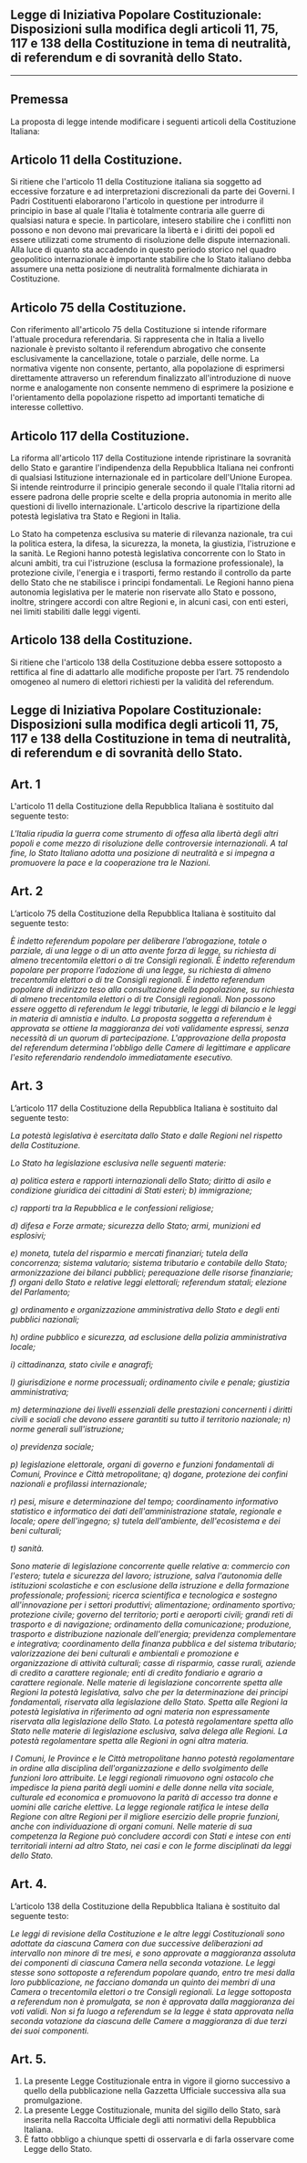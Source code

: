 ## **Legge di Iniziativa Popolare Costituzionale: Disposizioni sulla modifica degli articoli 11, 75, 117 e 138 della Costituzione in tema di neutralità, di referendum e di sovranità dello Stato.**

*******

## **Premessa**

La proposta di legge intende modificare i seguenti articoli della Costituzione Italiana:

## **Articolo 11 della Costituzione.**

Si ritiene che l'articolo 11 della Costituzione italiana sia soggetto ad eccessive forzature e ad interpretazioni discrezionali da parte dei Governi.
I Padri Costituenti elaborarono l'articolo in questione per introdurre il principio in base al quale l'Italia è totalmente contraria alle guerre di qualsiasi natura e specie.
In particolare, intesero stabilire che i conflitti non possono e non devono mai prevaricare la libertà e i diritti dei popoli ed essere utilizzati come strumento di risoluzione delle dispute internazionali.
Alla luce di quanto sta accadendo in questo periodo storico nel quadro geopolitico internazionale è importante stabilire che lo Stato italiano debba assumere una netta posizione di neutralità formalmente dichiarata in Costituzione.
## **Articolo 75 della Costituzione.**

Con riferimento all'articolo 75 della Costituzione si intende riformare l'attuale procedura referendaria.
Si rappresenta che in Italia a livello nazionale è previsto soltanto il referendum abrogativo che consente esclusivamente la cancellazione, totale o parziale, delle norme.
La normativa vigente non consente, pertanto, alla popolazione di esprimersi direttamente attraverso un referendum finalizzato all'introduzione di nuove norme e analogamente non consente nemmeno di esprimere la posizione e l'orientamento della popolazione rispetto ad importanti tematiche di interesse collettivo.
## **Articolo 117 della Costituzione.**

La riforma all'articolo 117 della Costituzione intende ripristinare la sovranità dello Stato e garantire l'indipendenza della Repubblica Italiana nei confronti di qualsiasi Istituzione internazionale ed in particolare dell'Unione Europea.
Si intende reintrodurre il principio generale secondo il quale l'Italia ritorni ad essere padrona delle proprie scelte e della propria autonomia in merito alle questioni di livello internazionale.
L'articolo descrive la ripartizione della potestà legislativa tra Stato e Regioni in Italia.

Lo Stato ha competenza esclusiva su materie di rilevanza nazionale, tra cui la politica estera, la difesa, la sicurezza, la moneta, la giustizia, l'istruzione e la sanità.
Le Regioni hanno potestà legislativa concorrente con lo Stato in alcuni ambiti, tra cui l'istruzione (esclusa la formazione professionale), la protezione civile, l'energia e i trasporti, fermo restando il controllo da parte dello Stato che ne stabilisce i principi fondamentali.
Le Regioni hanno piena autonomia legislativa per le materie non riservate allo Stato e possono, inoltre, stringere accordi con altre Regioni e, in alcuni casi, con enti esteri, nei limiti stabiliti dalle leggi vigenti.
## **Articolo 138 della Costituzione.**

Si ritiene che l'articolo 138 della Costituzione debba essere sottoposto a rettifica al fine di adattarlo alle modifiche proposte per l’art. 75 rendendolo omogeneo al numero di elettori richiesti per la validità del referendum.
## **Legge di Iniziativa Popolare Costituzionale: Disposizioni sulla modifica degli articoli 11, 75, 117 e 138 della Costituzione in tema di neutralità, di referendum e di sovranità dello Stato.**

## **Art. 1**

L'articolo 11 della Costituzione della Repubblica Italiana è sostituito dal seguente testo:

*L'Italia ripudia la guerra come strumento di offesa alla libertà degli altri popoli e come mezzo di risoluzione delle controversie internazionali.*
*A tal fine, lo Stato Italiano adotta una posizione di neutralità e si impegna a promuovere la pace e la cooperazione tra le Nazioni.*
## **Art. 2**

L’articolo 75 della Costituzione della Repubblica Italiana è sostituito dal seguente testo:

*È indetto referendum popolare per deliberare l’abrogazione, totale o parziale, di una legge o di un atto avente forza di legge, su richiesta di almeno trecentomila elettori o di tre Consigli regionali.*
*È indetto referendum popolare per proporre l’adozione di una legge, su richiesta di almeno trecentomila elettori o di tre Consigli regionali.*
*È indetto referendum popolare di indirizzo teso alla consultazione della popolazione, su richiesta di almeno trecentomila elettori o di tre Consigli regionali.*
*Non possono essere oggetto di referendum le leggi tributarie, le leggi di bilancio e le leggi in materia di amnistia e indulto.*
*La proposta soggetta a referendum è approvata se ottiene la maggioranza dei voti validamente espressi, senza necessità di un quorum di partecipazione.*
*L'approvazione della proposta del referendum determina l'obbligo delle Camere di legittimare e applicare l'esito referendario rendendolo immediatamente esecutivo.*
## **Art. 3**

L’articolo 117 della Costituzione della Repubblica Italiana è sostituito dal seguente testo:

*La potestà legislativa è esercitata dallo Stato e dalle Regioni nel rispetto della Costituzione.*

*Lo Stato ha legislazione esclusiva nelle seguenti materie:*

*a) politica estera e rapporti internazionali dello Stato; diritto di asilo e condizione giuridica dei cittadini di Stati esteri;*
*b) immigrazione;*

*c) rapporti tra la Repubblica e le confessioni religiose;*

*d) difesa e Forze armate; sicurezza dello Stato; armi, munizioni ed esplosivi;*

*e) moneta, tutela del risparmio e mercati finanziari; tutela della concorrenza; sistema valutario; sistema tributario e contabile dello Stato; armonizzazione dei bilanci pubblici; perequazione delle risorse finanziarie;*
*f) organi dello Stato e relative leggi elettorali; referendum statali; elezione del Parlamento;*

*g) ordinamento e organizzazione amministrativa dello Stato e degli enti pubblici nazionali;*

*h) ordine pubblico e sicurezza, ad esclusione della polizia amministrativa locale;*

*i) cittadinanza, stato civile e anagrafi;*

*l) giurisdizione e norme processuali; ordinamento civile e penale; giustizia amministrativa;*

*m) determinazione dei livelli essenziali delle prestazioni concernenti i diritti civili e sociali che devono essere garantiti su tutto il territorio nazionale;*
*n) norme generali sull'istruzione;*

*o) previdenza sociale;*

*p) legislazione elettorale, organi di governo e funzioni fondamentali di Comuni, Province e Città metropolitane;*
*q) dogane, protezione dei confini nazionali e profilassi internazionale;*

*r) pesi, misure e determinazione del tempo; coordinamento informativo statistico e informatico dei dati dell'amministrazione statale, regionale e locale; opere dell'ingegno;*
*s) tutela dell'ambiente, dell'ecosistema e dei beni culturali;*

*t) sanità.*

*Sono materie di legislazione concorrente quelle relative a: commercio con l'estero; tutela e sicurezza del lavoro; istruzione, salva l'autonomia delle istituzioni scolastiche e con esclusione della istruzione e della formazione professionale; professioni; ricerca scientifica e tecnologica e sostegno all'innovazione per i settori produttivi; alimentazione; ordinamento sportivo; protezione civile; governo del territorio; porti e aeroporti civili; grandi reti di trasporto e di navigazione; ordinamento della comunicazione; produzione, trasporto e distribuzione nazionale dell'energia; previdenza complementare e integrativa; coordinamento della finanza pubblica e del sistema tributario; valorizzazione dei beni culturali e ambientali e promozione e organizzazione di attività culturali; casse di risparmio, casse rurali, aziende di credito a carattere regionale; enti di credito fondiario e agrario a carattere regionale.*
*Nelle materie di legislazione concorrente spetta alle Regioni la potestà legislativa, salvo che per la determinazione dei principi fondamentali, riservata alla legislazione dello Stato.*
*Spetta alle Regioni la potestà legislativa in riferimento ad ogni materia non espressamente riservata alla legislazione dello Stato.*
*La potestà regolamentare spetta allo Stato nelle materie di legislazione esclusiva, salva delega alle Regioni.*
*La potestà regolamentare spetta alle Regioni in ogni altra materia.*

*I Comuni, le Province e le Città metropolitane hanno potestà regolamentare in ordine alla disciplina dell'organizzazione e dello svolgimento delle funzioni loro attribuite.*
*Le leggi regionali rimuovono ogni ostacolo che impedisce la piena parità degli uomini e delle donne nella vita sociale, culturale ed economica e promuovono la parità di accesso tra donne e uomini alle cariche elettive.*
*La legge regionale ratifica le intese della Regione con altre Regioni per il migliore esercizio delle proprie funzioni, anche con individuazione di organi comuni.*
*Nelle materie di sua competenza la Regione può concludere accordi con Stati e intese con enti territoriali interni ad altro Stato, nei casi e con le forme disciplinati da leggi dello Stato.*
## **Art. 4.**

L’articolo 138 della Costituzione della Repubblica Italiana è sostituito dal seguente testo:

*Le leggi di revisione della Costituzione e le altre leggi Costituzionali sono adottate da ciascuna Camera con due successive deliberazioni ad intervallo non minore di tre mesi, e sono approvate a maggioranza assoluta dei componenti di ciascuna Camera nella seconda votazione.*
*Le leggi stesse sono sottoposte a referendum popolare quando, entro tre mesi dalla loro pubblicazione, ne facciano domanda un quinto dei membri di una Camera o trecentomila elettori o tre Consigli regionali.*
*La legge sottoposta a referendum non è promulgata, se non è approvata dalla maggioranza dei voti validi.*
*Non si fa luogo a referendum se la legge è stata approvata nella seconda votazione da ciascuna delle Camere a maggioranza di due terzi dei suoi componenti.*
## **Art. 5.**

1. La presente Legge Costituzionale entra in vigore il giorno successivo a quello della pubblicazione nella Gazzetta Ufficiale successiva alla sua promulgazione.
2. La presente Legge Costituzionale, munita del sigillo dello Stato, sarà inserita nella Raccolta Ufficiale degli atti normativi della Repubblica Italiana.
3. È fatto obbligo a chiunque spetti di osservarla e di farla osservare come Legge dello Stato.
